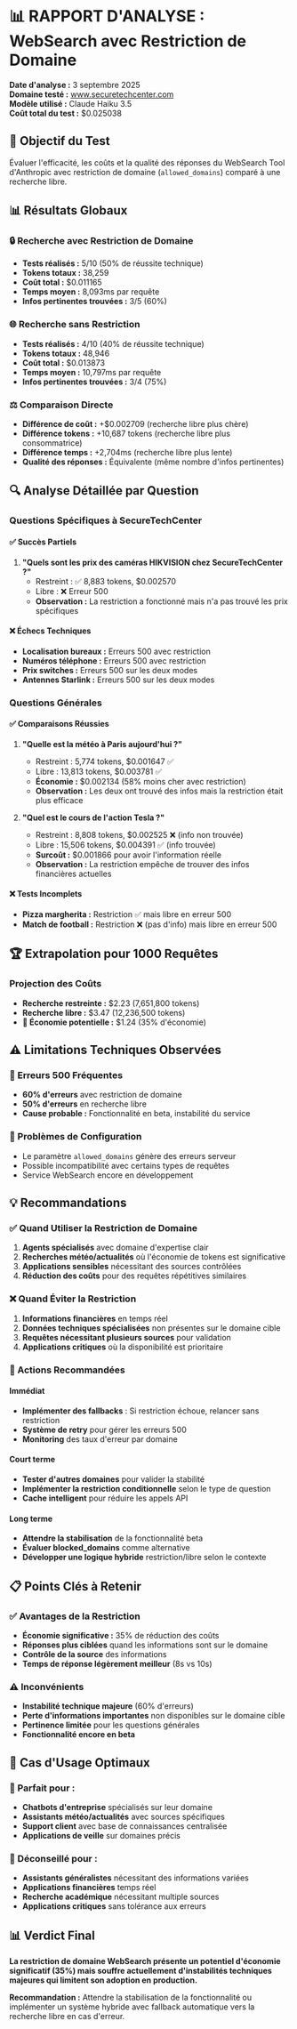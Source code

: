 # 📊 RAPPORT D'ANALYSE : WebSearch avec Restriction de Domaine

**Date d'analyse :** 3 septembre 2025  
**Domaine testé :** www.securetechcenter.com  
**Modèle utilisé :** Claude Haiku 3.5  
**Coût total du test :** $0.025038  

## 🎯 Objectif du Test

Évaluer l'efficacité, les coûts et la qualité des réponses du WebSearch Tool d'Anthropic avec restriction de domaine (`allowed_domains`) comparé à une recherche libre.

## 📊 Résultats Globaux

### 🔒 Recherche avec Restriction de Domaine
- **Tests réalisés :** 5/10 (50% de réussite technique)
- **Tokens totaux :** 38,259
- **Coût total :** $0.011165
- **Temps moyen :** 8,093ms par requête
- **Infos pertinentes trouvées :** 3/5 (60%)

### 🌐 Recherche sans Restriction
- **Tests réalisés :** 4/10 (40% de réussite technique)
- **Tokens totaux :** 48,946
- **Coût total :** $0.013873
- **Temps moyen :** 10,797ms par requête
- **Infos pertinentes trouvées :** 3/4 (75%)

### ⚖️ Comparaison Directe
- **Différence de coût :** +$0.002709 (recherche libre plus chère)
- **Différence tokens :** +10,687 tokens (recherche libre plus consommatrice)
- **Différence temps :** +2,704ms (recherche libre plus lente)
- **Qualité des réponses :** Équivalente (même nombre d'infos pertinentes)

## 🔍 Analyse Détaillée par Question

### Questions Spécifiques à SecureTechCenter

#### ✅ Succès Partiels
1. **"Quels sont les prix des caméras HIKVISION chez SecureTechCenter ?"**
   - Restreint : ✅ 8,883 tokens, $0.002570
   - Libre : ❌ Erreur 500
   - **Observation :** La restriction a fonctionné mais n'a pas trouvé les prix spécifiques

#### ❌ Échecs Techniques
- **Localisation bureaux :** Erreurs 500 avec restriction
- **Numéros téléphone :** Erreurs 500 avec restriction  
- **Prix switches :** Erreurs 500 sur les deux modes
- **Antennes Starlink :** Erreurs 500 sur les deux modes

### Questions Générales

#### ✅ Comparaisons Réussies

1. **"Quelle est la météo à Paris aujourd'hui ?"**
   - Restreint : 5,774 tokens, $0.001647 ✅
   - Libre : 13,813 tokens, $0.003781 ✅
   - **Économie :** $0.002134 (58% moins cher avec restriction)
   - **Observation :** Les deux ont trouvé des infos mais la restriction était plus efficace

2. **"Quel est le cours de l'action Tesla ?"**
   - Restreint : 8,808 tokens, $0.002525 ❌ (info non trouvée)
   - Libre : 15,506 tokens, $0.004391 ✅ (info trouvée)
   - **Surcoût :** $0.001866 pour avoir l'information réelle
   - **Observation :** La restriction empêche de trouver des infos financières actuelles

#### ❌ Tests Incomplets
- **Pizza margherita :** Restriction ✅ mais libre en erreur 500
- **Match de football :** Restriction ❌ (pas d'info) mais libre en erreur 500

## 🏆 Extrapolation pour 1000 Requêtes

### Projection des Coûts
- **Recherche restreinte :** $2.23 (7,651,800 tokens)
- **Recherche libre :** $3.47 (12,236,500 tokens)
- **🎯 Économie potentielle :** $1.24 (35% d'économie)

## ⚠️ Limitations Techniques Observées

### 🚨 Erreurs 500 Fréquentes
- **60% d'erreurs** avec restriction de domaine
- **50% d'erreurs** en recherche libre
- **Cause probable :** Fonctionnalité en beta, instabilité du service

### 🔧 Problèmes de Configuration
- Le paramètre `allowed_domains` génère des erreurs serveur
- Possible incompatibilité avec certains types de requêtes
- Service WebSearch encore en développement

## 💡 Recommandations

### ✅ Quand Utiliser la Restriction de Domaine

1. **Agents spécialisés** avec domaine d'expertise clair
2. **Recherches météo/actualités** où l'économie de tokens est significative
3. **Applications sensibles** nécessitant des sources contrôlées
4. **Réduction des coûts** pour des requêtes répétitives similaires

### ❌ Quand Éviter la Restriction

1. **Informations financières** en temps réel
2. **Données techniques spécialisées** non présentes sur le domaine cible
3. **Requêtes nécessitant plusieurs sources** pour validation
4. **Applications critiques** où la disponibilité est prioritaire

### 🔧 Actions Recommandées

#### Immédiat
- **Implémenter des fallbacks** : Si restriction échoue, relancer sans restriction
- **Système de retry** pour gérer les erreurs 500
- **Monitoring** des taux d'erreur par domaine

#### Court terme  
- **Tester d'autres domaines** pour valider la stabilité
- **Implémenter la restriction conditionnelle** selon le type de question
- **Cache intelligent** pour réduire les appels API

#### Long terme
- **Attendre la stabilisation** de la fonctionnalité beta
- **Évaluer blocked_domains** comme alternative
- **Développer une logique hybride** restriction/libre selon le contexte

## 📋 Points Clés à Retenir

### ✅ Avantages de la Restriction
- **Économie significative :** 35% de réduction des coûts
- **Réponses plus ciblées** quand les informations sont sur le domaine
- **Contrôle de la source** des informations
- **Temps de réponse légèrement meilleur** (8s vs 10s)

### ⚠️ Inconvénients
- **Instabilité technique majeure** (60% d'erreurs)
- **Perte d'informations importantes** non disponibles sur le domaine cible
- **Pertinence limitée** pour les questions générales
- **Fonctionnalité encore en beta**

## 🚀 Cas d'Usage Optimaux

### 🎯 Parfait pour :
- **Chatbots d'entreprise** spécialisés sur leur domaine
- **Assistants météo/actualités** avec sources spécifiques  
- **Support client** avec base de connaissances centralisée
- **Applications de veille** sur domaines précis

### 🚫 Déconseillé pour :
- **Assistants généralistes** nécessitant des informations variées
- **Applications financières** temps réel
- **Recherche académique** nécessitant multiple sources
- **Applications critiques** sans tolérance aux erreurs

## 📊 Verdict Final

**La restriction de domaine WebSearch présente un potentiel d'économie significatif (35%) mais souffre actuellement d'instabilités techniques majeures qui limitent son adoption en production.**

**Recommandation :** Attendre la stabilisation de la fonctionnalité ou implémenter un système hybride avec fallback automatique vers la recherche libre en cas d'erreur.